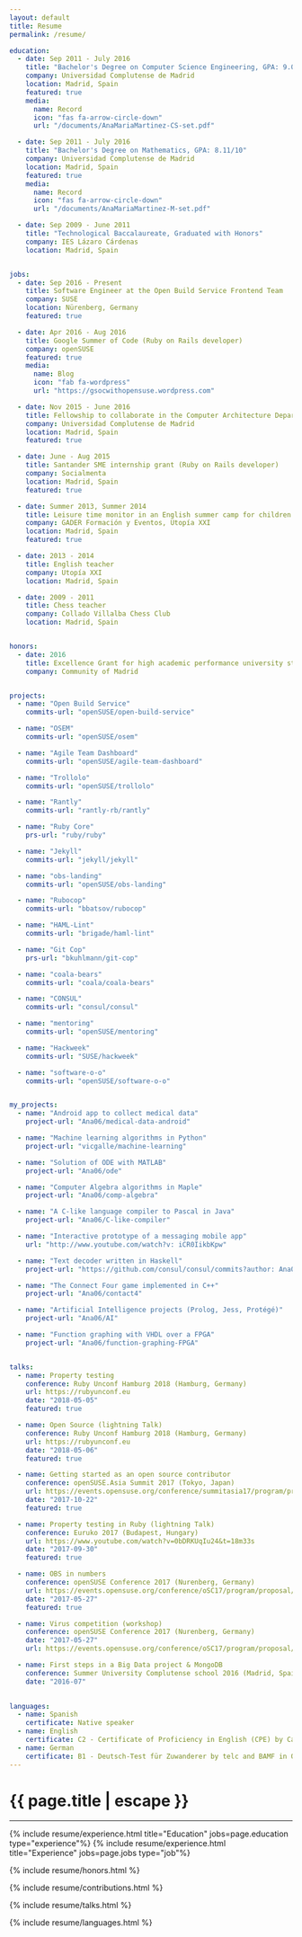 ```yaml
---
layout: default
title: Resume
permalink: /resume/

education:
  - date: Sep 2011 - July 2016
    title: "Bachelor's Degree on Computer Science Engineering, GPA: 9.04/10"
    company: Universidad Complutense de Madrid
    location: Madrid, Spain
    featured: true
    media:
      name: Record
      icon: "fas fa-arrow-circle-down"
      url: "/documents/AnaMariaMartinez-CS-set.pdf"

  - date: Sep 2011 - July 2016
    title: "Bachelor's Degree on Mathematics, GPA: 8.11/10"
    company: Universidad Complutense de Madrid
    location: Madrid, Spain
    featured: true
    media:
      name: Record
      icon: "fas fa-arrow-circle-down"
      url: "/documents/AnaMariaMartinez-M-set.pdf"

  - date: Sep 2009 - June 2011
    title: "Technological Baccalaureate, Graduated with Honors"
    company: IES Lázaro Cárdenas
    location: Madrid, Spain


jobs:
  - date: Sep 2016 - Present
    title: Software Engineer at the Open Build Service Frontend Team
    company: SUSE
    location: Nürenberg, Germany
    featured: true

  - date: Apr 2016 - Aug 2016
    title: Google Summer of Code (Ruby on Rails developer)
    company: openSUSE
    featured: true
    media:
      name: Blog
      icon: "fab fa-wordpress"
      url: "https://gsocwithopensuse.wordpress.com"

  - date: Nov 2015 - June 2016
    title: Fellowship to collaborate in the Computer Architecture Department
    company: Universidad Complutense de Madrid
    location: Madrid, Spain
    featured: true

  - date: June - Aug 2015
    title: Santander SME internship grant (Ruby on Rails developer)
    company: Socialmenta
    location: Madrid, Spain
    featured: true

  - date: Summer 2013, Summer 2014
    title: Leisure time monitor in an English summer camp for children
    company: GADER Formación y Eventos, Utopía XXI
    location: Madrid, Spain
    featured: true

  - date: 2013 - 2014
    title: English teacher
    company: Utopía XXI
    location: Madrid, Spain

  - date: 2009 - 2011
    title: Chess teacher
    company: Collado Villalba Chess Club
    location: Madrid, Spain


honors:
  - date: 2016
    title: Excellence Grant for high academic performance university students
    company: Community of Madrid


projects:
  - name: "Open Build Service"
    commits-url: "openSUSE/open-build-service"

  - name: "OSEM"
    commits-url: "openSUSE/osem"

  - name: "Agile Team Dashboard"
    commits-url: "openSUSE/agile-team-dashboard"

  - name: "Trollolo"
    commits-url: "openSUSE/trollolo"

  - name: "Rantly"
    commits-url: "rantly-rb/rantly"

  - name: "Ruby Core"
    prs-url: "ruby/ruby"

  - name: "Jekyll"
    commits-url: "jekyll/jekyll"

  - name: "obs-landing"
    commits-url: "openSUSE/obs-landing"

  - name: "Rubocop"
    commits-url: "bbatsov/rubocop"

  - name: "HAML-Lint"
    commits-url: "brigade/haml-lint"

  - name: "Git Cop"
    prs-url: "bkuhlmann/git-cop"

  - name: "coala-bears"
    commits-url: "coala/coala-bears"

  - name: "CONSUL"
    commits-url: "consul/consul"

  - name: "mentoring"
    commits-url: "openSUSE/mentoring"

  - name: "Hackweek"
    commits-url: "SUSE/hackweek"

  - name: "software-o-o"
    commits-url: "openSUSE/software-o-o"


my_projects:
  - name: "Android app to collect medical data"
    project-url: "Ana06/medical-data-android"

  - name: "Machine learning algorithms in Python"
    project-url: "vicgalle/machine-learning"

  - name: "Solution of ODE with MATLAB"
    project-url: "Ana06/ode"

  - name: "Computer Algebra algorithms in Maple"
    project-url: "Ana06/comp-algebra"

  - name: "A C-like language compiler to Pascal in Java"
    project-url: "Ana06/C-like-compiler"

  - name: "Interactive prototype of a messaging mobile app"
    url: "http://www.youtube.com/watch?v: iCR0IikbKpw"

  - name: "Text decoder written in Haskell"
    project-url: "https://github.com/consul/consul/commits?author: Ana06"

  - name: "The Connect Four game implemented in C++"
    project-url: "Ana06/contact4"

  - name: "Artificial Intelligence projects (Prolog, Jess, Protégé)"
    project-url: "Ana06/AI"

  - name: "Function graphing with VHDL over a FPGA"
    project-url: "Ana06/function-graphing-FPGA"


talks:
  - name: Property testing
    conference: Ruby Unconf Hamburg 2018 (Hamburg, Germany)
    url: https://rubyunconf.eu
    date: "2018-05-05"
    featured: true

  - name: Open Source (lightning Talk)
    conference: Ruby Unconf Hamburg 2018 (Hamburg, Germany)
    url: https://rubyunconf.eu
    date: "2018-05-06"
    featured: true

  - name: Getting started as an open source contributor 
    conference: openSUSE.Asia Summit 2017 (Tokyo, Japan)
    url: https://events.opensuse.org/conference/summitasia17/program/proposal/1586
    date: "2017-10-22"
    featured: true

  - name: Property testing in Ruby (lightning Talk)
    conference: Euruko 2017 (Budapest, Hungary)
    url: https://www.youtube.com/watch?v=0bDRKUqIu24&t=18m33s
    date: "2017-09-30"
    featured: true

  - name: OBS in numbers
    conference: openSUSE Conference 2017 (Nurenberg, Germany)
    url: https://events.opensuse.org/conference/oSC17/program/proposal/1388#2
    date: "2017-05-27"
    featured: true

  - name: Virus competition (workshop)
    conference: openSUSE Conference 2017 (Nurenberg, Germany)
    date: "2017-05-27"
    url: https://events.opensuse.org/conference/oSC17/program/proposal/1326

  - name: First steps in a Big Data project & MongoDB
    conference: Summer University Complutense school 2016 (Madrid, Spain)
    date: "2016-07"

 
languages:
  - name: Spanish
    certificate: Native speaker
  - name: English
    certificate: C2 - Certificate of Proficiency in English (CPE) by Cambridge University in June 2016
  - name: German
    certificate: B1 - Deutsch-Test für Zuwanderer by telc and BAMF in October 2017
---
```


<h1 class="text-center title">{{ page.title | escape }}</h1>
<hr class="title">

{% include resume/experience.html title="Education" jobs=page.education type="experience"%}
{% include resume/experience.html title="Experience" jobs=page.jobs type="job"%}

{% include resume/honors.html %}

{% include resume/contributions.html %}

{% include resume/talks.html %}

{% include resume/languages.html %}

<script>
function more(event, elem) {
    event.preventDefault();
    var type = $(elem).data("type");
    $('.no-featured-' + type).toggleClass('hidden');
    if($(elem).text() === 'more')
        $(elem).text('less');
    else
        $(elem).text('more');
}
</script>
